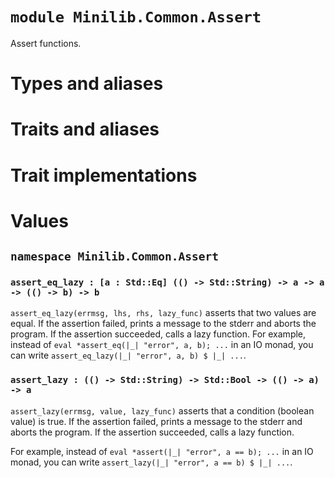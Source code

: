 # `module Minilib.Common.Assert`

Assert functions.

# Types and aliases

# Traits and aliases

# Trait implementations

# Values

## `namespace Minilib.Common.Assert`

### `assert_eq_lazy : [a : Std::Eq] (() -> Std::String) -> a -> a -> (() -> b) -> b`

`assert_eq_lazy(errmsg, lhs, rhs, lazy_func)` asserts that two values are equal.
If the assertion failed, prints a message to the stderr and aborts the program.
If the assertion succeeded, calls a lazy function.
For example, instead of
`eval *assert_eq(|_| "error", a, b); ...` in an IO monad, you can write
`assert_eq_lazy(|_| "error", a, b) $ |_| ...`.

### `assert_lazy : (() -> Std::String) -> Std::Bool -> (() -> a) -> a`

`assert_lazy(errmsg, value, lazy_func)` asserts that a condition (boolean value) is true.
If the assertion failed, prints a message to the stderr and aborts the program.
If the assertion succeeded, calls a lazy function.

For example, instead of
`eval *assert(|_| "error", a == b); ...` in an IO monad, you can write
`assert_lazy(|_| "error", a == b) $ |_| ...`.